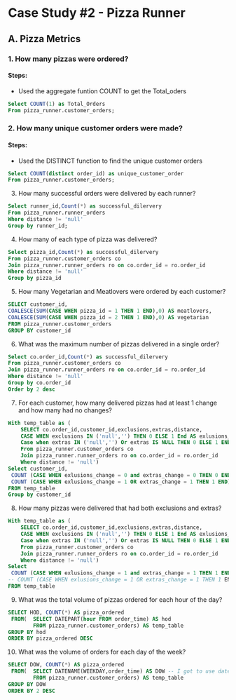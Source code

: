 # Case Study #2 - Pizza Runner
## A. Pizza Metrics
### 1. How many pizzas were ordered?
#### Steps:
  - Used the aggregate funtion COUNT to get the Total_oders

```sql
Select COUNT(1) as Total_Orders
From pizza_runner.customer_orders;
```
### 2. How many unique customer orders were made?
#### Steps:
  - Used the DISTINCT function to find the unique customer orders  
```sql
Select COUNT(distinct order_id) as unique_customer_order
From pizza_runner.customer_orders;
```

3. How many successful orders were delivered by each runner?

```sql
Select runner_id,Count(*) as successful_dilervery
From pizza_runner.runner_orders 
Where distance != 'null'
Group by runner_id;
```

4. How many of each type of pizza was delivered?

```sql
Select pizza_id,Count(*) as successful_dilervery
From pizza_runner.customer_orders co
Join pizza_runner.runner_orders ro on co.order_id = ro.order_id
Where distance != 'null'
Group by pizza_id
```

5. How many Vegetarian and Meatlovers were ordered by each customer?

```sql
SELECT customer_id,
COALESCE(SUM(CASE WHEN pizza_id = 1 THEN 1 END),0) AS meatlovers,
COALESCE(SUM(CASE WHEN pizza_id = 2 THEN 1 END),0) AS vegetarian
FROM pizza_runner.customer_orders
GROUP BY customer_id
```

6. What was the maximum number of pizzas delivered in a single order?

```sql
Select co.order_id,Count(*) as successful_dilervery
From pizza_runner.customer_orders co
Join pizza_runner.runner_orders ro on co.order_id = ro.order_id
Where distance != 'null'
Group by co.order_id
Order by 2 desc
```

7. For each customer, how many delivered pizzas had at least 1 change and how many had no changes?

```sql
With temp_table as (
	SELECT co.order_id,customer_id,exclusions,extras,distance,
	CASE WHEN exclusions IN ('null','') THEN 0 ELSE 1 End AS exlusions_change,
	Case when extras IN ('null','') Or extras IS NULL THEN 0 ELSE 1 END as extras_change
	From pizza_runner.customer_orders co
	Join pizza_runner.runner_orders ro on co.order_id = ro.order_id
	Where distance != 'null') 
Select customer_id,
 COUNT (CASE WHEN exlusions_change = 0 and extras_change = 0 THEN 0 END) AS NO_CHANGE,
 COUNT (CASE WHEN exlusions_change = 1 OR extras_change = 1 THEN 1 END) AS Changed_Occured
FROM temp_table
Group by customer_id
```

8. How many pizzas were delivered that had both exclusions and extras?

```sql
With temp_table as (
	SELECT co.order_id,customer_id,exclusions,extras,distance,
	CASE WHEN exclusions IN ('null','') THEN 0 ELSE 1 End AS exlusions_change,
	Case when extras IN ('null','') Or extras IS NULL THEN 0 ELSE 1 END as extras_change
	From pizza_runner.customer_orders co
	Join pizza_runner.runner_orders ro on co.order_id = ro.order_id
	Where distance != 'null') 
Select 
 COUNT (CASE WHEN exlusions_change = 1 and extras_change = 1 THEN 1 END) AS Double_change
-- COUNT (CASE WHEN exlusions_change = 1 OR extras_change = 1 THEN 1 END) AS Changed_Occured
FROM temp_table
```

9. What was the total volume of pizzas ordered for each hour of the day?

```sql
SELECT HOD, COUNT(*) AS pizza_ordered
 FROM(	SELECT DATEPART(hour FROM order_time) AS hod
		FROM pizza_runner.customer_orders) AS temp_table
GROUP BY hod
ORDER BY pizza_ordered DESC
```
10. What was the volume of orders for each day of the week?

```sql
SELECT DOW, COUNT(*) AS pizza_ordered
 FROM(	SELECT DATENAME(WEEKDAY,order_time) AS DOW -- I got to use datename
		FROM pizza_runner.customer_orders) AS temp_table
GROUP BY DOW
ORDER BY 2 DESC
```

